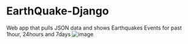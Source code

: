 # EarthQuake-Django
Web app that pulls JSON data and shows Earthquakes Events for past 1hour, 24hours and 7days
![image](https://user-images.githubusercontent.com/122234066/219531889-13d16997-924f-4d66-b4f4-956edf0fb535.png)
